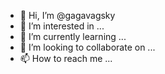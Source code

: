 - 👋 Hi, I’m @gagavagsky
- 👀 I’m interested in ...
- 🌱 I’m currently learning ...
- 💞️ I’m looking to collaborate on ...
- 📫 How to reach me ...

<!---
gagavagsky/gagavagsky is a ✨ special ✨ repository because its `README.md` (this file) appears on your GitHub profile.
You can click the Preview link to take a look at your changes.
--->
